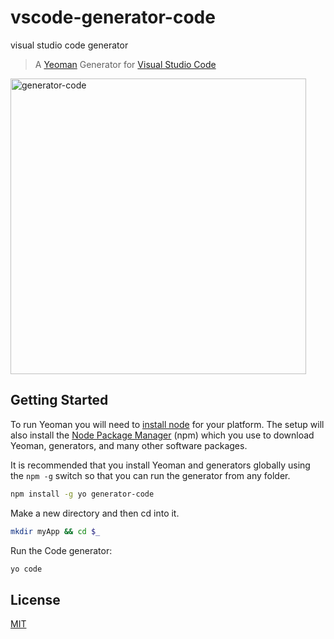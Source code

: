 # vscode-generator-code
visual studio code generator

> A [Yeoman](http://yeoman.io) Generator for [Visual Studio Code](http://code.visualstudio.com)

<img width="473" alt="generator-code" src="https://cloud.githubusercontent.com/assets/1487073/10296669/9416cb08-6b7f-11e5-90be-3464116d9033.png">

## Getting Started

To run Yeoman you will need to [install node](https://nodejs.org) for your platform. The setup will also install the [Node Package Manager](https://www.npmjs.com/) (npm) which you use to download Yeoman, generators, and many other software packages.

It is recommended that you install Yeoman and generators globally using  the `npm -g` switch so that you can run the generator from any folder.

```bash
npm install -g yo generator-code
```

Make a new directory and then cd into it.

```bash
mkdir myApp && cd $_
```

Run the Code generator:
```bash
yo code
```

## License

[MIT](LICENSE)
